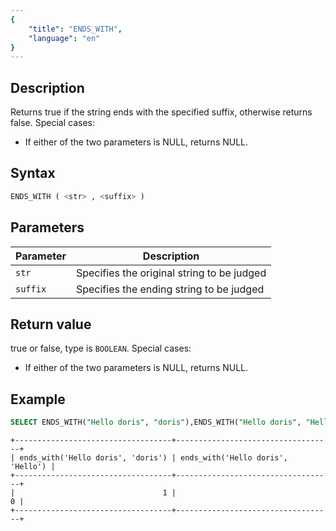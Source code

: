 ```yaml
---
{
    "title": "ENDS_WITH",
    "language": "en"
}
---
```


## Description

Returns true if the string ends with the specified suffix, otherwise returns false. Special cases:

- If either of the two parameters is NULL, returns NULL.

## Syntax

```sql
ENDS_WITH ( <str> , <suffix> )
```

## Parameters

| Parameter | Description |
|-----------|--------------|
| `str`     | Specifies the original string to be judged |
| `suffix`  | Specifies the ending string to be judged |

## Return value

true or false, type is `BOOLEAN`. Special cases:

- If either of the two parameters is NULL, returns NULL.

## Example

```sql
SELECT ENDS_WITH("Hello doris", "doris"),ENDS_WITH("Hello doris", "Hello")
```

```text
+-----------------------------------+-----------------------------------+
| ends_with('Hello doris', 'doris') | ends_with('Hello doris', 'Hello') |
+-----------------------------------+-----------------------------------+
|                                 1 |                                 0 |
+-----------------------------------+-----------------------------------+
```